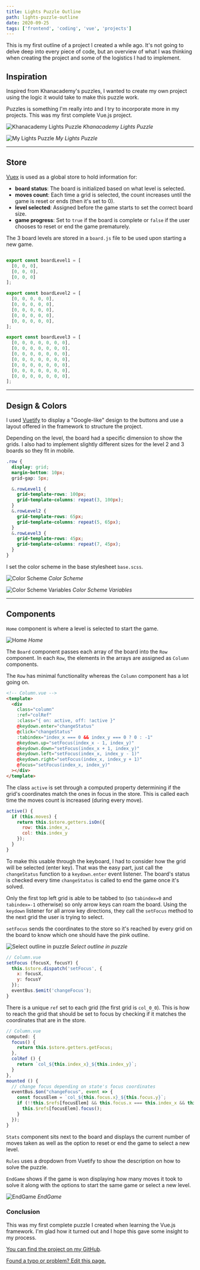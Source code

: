 ```yaml
---
title: Lights Puzzle Outline
path: lights-puzzle-outline
date: 2020-09-25
tags: ['frontend', 'coding', 'vue', 'projects']
---
```


This is my first outline of a project I created a while ago. It's not going to delve deep into every piece of code, but an overview of what I was thinking when creating the project and some of the logistics I had to implement.

## Inspiration

Inspired from Khanacademy's puzzles, I wanted to create my own project using the logic it would take to make this puzzle work.

Puzzles is something I'm really into and I try to incorporate more in my projects. This was my first complete Vue.js project.

![Khanacademy Lights Puzzle](./images/2020-09-25/khanacademy-puzzle.png)
_Khanacademy Lights Puzzle_


![My Lights Puzzle](./images/2020-09-25/my-puzzle.png)
_My Lights Puzzle_

---

## Store

[Vuex](https://vuex.vuejs.org/) is used as a global store to hold information for:

- **board status**: The board is initialized based on what level is selected.
- **moves count**: Each time a grid is selected, the count increases until the game is reset or ends (then it's set to 0).
- **level selected**: Assigned before the game starts to set the correct board size.
- **game progress**: Set to `true` if the board is complete or `false` if the user chooses to reset or end the game prematurely.

The 3 board levels are stored in a `board.js` file to be used upon starting a new game.

```js

export const boardLevel1 = [
  [0, 0, 0],
  [0, 0, 0],
  [0, 0, 0]
];

export const boardLevel2 = [
  [0, 0, 0, 0, 0],
  [0, 0, 0, 0, 0],
  [0, 0, 0, 0, 0],
  [0, 0, 0, 0, 0],
  [0, 0, 0, 0, 0],
];

export const boardLevel3 = [
  [0, 0, 0, 0, 0, 0, 0],
  [0, 0, 0, 0, 0, 0, 0],
  [0, 0, 0, 0, 0, 0, 0],
  [0, 0, 0, 0, 0, 0, 0],
  [0, 0, 0, 0, 0, 0, 0],
  [0, 0, 0, 0, 0, 0, 0],
  [0, 0, 0, 0, 0, 0, 0],
];
```

---

## Design & Colors

I used [Vuetify](https://vuetifyjs.com/en/) to display a "Google-like" design to the buttons and use a layout offered in the framework to structure the project.

Depending on the level, the board had a specific dimension to show the grids. I also had to implement slightly different sizes for the level 2 and 3 boards so they fit in mobile.

```scss
.row {
  display: grid;
  margin-bottom: 10px;
  grid-gap: 5px;

  &.rowLevel1 {
    grid-template-rows: 100px;
    grid-template-columns: repeat(3, 100px);
  }
  &.rowLevel2 {
    grid-template-rows: 65px;
    grid-template-columns: repeat(5, 65px);
  }
  &.rowLevel3 {
    grid-template-rows: 45px;
    grid-template-columns: repeat(7, 45px);
  }
}
```

I set the color scheme in the base stylesheet `base.scss`.

![Color Scheme](./images/2020-09-25/color-scheme-cut.png)
_Color Scheme_

![Color Scheme Variables](./images/2020-09-25/color-scheme-code.png)
_Color Scheme Variables_

---

## Components

`Home` component is where a level is selected to start the game.

![Home](./images/2020-09-25/Home.png)
_Home_

The `Board` component passes each array of the board into the `Row` component. In each `Row`, the elements in the arrays are assigned as `Column` components.

The `Row` has minimal functionality whereas the `Column` component has a lot going on.

```html
<!-- Column.vue -->
<template>
  <div
    class="column"
    :ref="colRef"
    :class="{ on: active, off: !active }"
    @keydown.enter="changeStatus"
    @click="changeStatus"
    :tabindex="index_x === 0 && index_y === 0 ? 0 : -1"
    @keydown.up="setFocus(index_x - 1, index_y)"
    @keydown.down="setFocus(index_x + 1, index_y)"
    @keydown.left="setFocus(index_x, index_y - 1)"
    @keydown.right="setFocus(index_x, index_y + 1)"
    @focus="setFocus(index_x, index_y)"
  ></div>
</template>
```

The class `active` is set through a computed property determining if the grid's coordinates match the ones in focus in the store. This is called each time the moves count is increased (during every move).

```js
active() {
  if (this.moves) {
    return this.$store.getters.isOn({
      row: this.index_x,
      col: this.index_y
    });
  }
}
```

To make this usable through the keyboard, I had to consider how the grid will be selected (enter key). That was the easy part, just call the `changeStatus` function to a `keydown.enter` event listener. The board's status is checked every time `changeStatus` is called to end the game once it's solved.

Only the first top left grid is able to be tabbed to (so `tabindex=0` and `tabindex=-1` otherwise) so only arrow keys can roam the board.
Using the `keydown` listener for all arrow key directions, they call the `setFocus` method to the next grid the user is trying to select.

`setFocus` sends the coordinates to the store so it's reached by every grid on the board to know which one should have the pink outline.

![Select outline in puzzle](./images/2020-09-25/my-puzzle-select.png)
_Select outline in puzzle_

```js
// Column.vue
setFocus (focusX, focusY) {
  this.$store.dispatch('setFocus', {
    x: focusX,
    y: focusY
  });
  eventBus.$emit('changeFocus');
}
```

There is a unique `ref` set to each grid (the first grid is `col_0_0`). This is how to reach the grid that should be set to focus by checking if it matches the coordinates that are in the store.

```js
// Column.vue
computed: {
  focus() {
    return this.$store.getters.getFocus;
  },
  colRef () {
    return `col_${this.index_x}_${this.index_y}`;
  }
},
mounted () {
  // change focus depending on state's focus coordinates
  eventBus.$on("changeFocus", event => {
    const focusElem = `col_${this.focus.x}_${this.focus.y}`;
    if (!!this.$refs[focusElem] && this.focus.x === this.index_x && this.focus.y === this.index_y) {
      this.$refs[focusElem].focus();
    }
  });
}
```

`Stats` component sits next to the board and displays the current number of moves taken as well as the option to reset or end the game to select a new level.

`Rules` uses a dropdown from Vuetify to show the description on how to solve the puzzle.

`EndGame` shows if the game is won displaying how many moves it took to solve it along with the options to start the same game or select a new level.

![EndGame](./images/2020-09-25/EndGame.png)
_EndGame_

### Conclusion

This was my first complete puzzle I created when learning the Vue.js framework. I'm glad how it turned out and I hope this gave some insight to my process.

[You can find the project on my GitHub](https://github.com/Dana94/lights-puzzle).

[Found a typo or problem? Edit this page.](https://github.com/Dana94/website/blob/master/blog/2020-09-25-lights-puzzle-outline.md)
